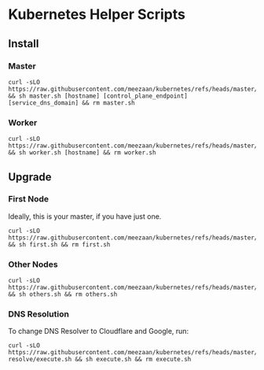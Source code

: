 # Kubernetes Helper Scripts

## Install

### Master

```
curl -sLO https://raw.githubusercontent.com/meezaan/kubernetes/refs/heads/master/install/[version]/master.sh && sh master.sh [hostname] [control_plane_endpoint] [service_dns_domain] && rm master.sh
```

### Worker

```
curl -sLO https://raw.githubusercontent.com/meezaan/kubernetes/refs/heads/master/install/[version]/worker.sh && sh worker.sh [hostname] && rm worker.sh
```

## Upgrade

### First Node

Ideally, this is your master, if you have just one.

```
curl -sLO https://raw.githubusercontent.com/meezaan/kubernetes/refs/heads/master/upgrade/to/[version]/first.sh && sh first.sh && rm first.sh
```


### Other Nodes


```
curl -sLO https://raw.githubusercontent.com/meezaan/kubernetes/refs/heads/master/upgrade/to/[version]/others.sh && sh others.sh && rm others.sh
```

### DNS Resolution

To change DNS Resolver to Cloudflare and Google, run:

```
curl -sLO https://raw.githubusercontent.com/meezaan/kubernetes/refs/heads/master/systemd-resolve/execute.sh && sh execute.sh && rm execute.sh
```